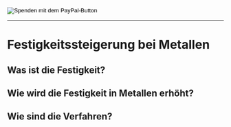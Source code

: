 <form action="https://www.paypal.com/donate" method="post" target="_top">
<input type="hidden" name="business" value="keks05@gmail.com" />
<input type="hidden" name="no_recurring" value="0" />
<input type="hidden" name="currency_code" value="EUR" />
<input type="image" src="https://www.paypalobjects.com/de_DE/DE/i/btn/btn_donateCC_LG.gif" border="0" name="submit" title="PayPal - The safer, easier way to pay online!" alt="Spenden mit dem PayPal-Button" />
<img alt="" border="0" src="https://www.paypal.com/de_DE/i/scr/pixel.gif" width="1" height="1" />
</form>

---

# Festigkeitssteigerung bei Metallen

## Was ist die Festigkeit?

## Wie wird die Festigkeit in Metallen erhöht?

## Wie sind die Verfahren?
